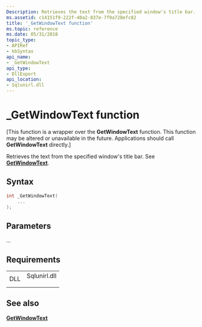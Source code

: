 ```yaml
---
Description: Retrieves the text from the specified window's title bar.
ms.assetid: c14151f9-222f-40a2-837e-7f9a728efc82
title: '_GetWindowText function'
ms.topic: reference
ms.date: 05/31/2018
topic_type: 
- APIRef
- kbSyntax
api_name: 
- _GetWindowText
api_type: 
- DllExport
api_location: 
- Sqlunirl.dll
---
```


# \_GetWindowText function

\[This function is a wrapper over the **GetWindowText** function. This function may be altered or unavailable in the future. Applications should call **GetWindowText** directly.\]

Retrieves the text from the specified window's title bar. See [**GetWindowText**](/windows/win32/api/winuser/nf-winuser-getwindowtexta).

## Syntax


```C++
int _GetWindowText(
    ...
);
```



## Parameters

<dl> <dt>

*...* 
</dt> <dd></dd> </dl>

## Requirements



|                |                                                                                         |
|----------------|-----------------------------------------------------------------------------------------|
| DLL<br/> | <dl> <dt>Sqlunirl.dll</dt> </dl> |



## See also

<dl> <dt>

[**GetWindowText**](/windows/win32/api/winuser/nf-winuser-getwindowtexta)
</dt> </dl>

 

 